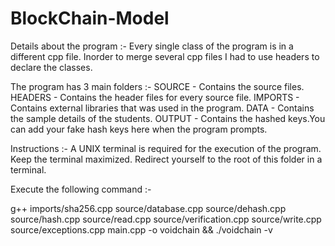 # BlockChain-Model

Details about the program :- Every single class of the program is in a different cpp file. Inorder to merge several cpp files I had to use headers to declare the classes.

The program has 3 main folders :- SOURCE - Contains the source files. HEADERS - Contains the header files for every source file. IMPORTS - Contains external libraries that was used in the program. DATA - Contains the sample details of the students. OUTPUT - Contains the hashed keys.You can add your fake hash keys here when the program prompts.

Instructions :- A UNIX terminal is required for the execution of the program. Keep the terminal maximized. Redirect yourself to the root of this folder in a terminal.

Execute the following command :-

g++ imports/sha256.cpp source/database.cpp source/dehash.cpp source/hash.cpp source/read.cpp source/verification.cpp source/write.cpp source/exceptions.cpp main.cpp -o voidchain && ./voidchain -v


